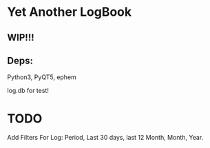 # Yet Another LogBook
WIP!!!
----------------------
Deps:
------
Python3, PyQT5, ephem

log.db for test!

# TODO

Add Filters For Log: Period, Last 30 days, last 12 Month, Month, Year.
